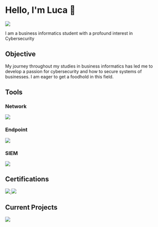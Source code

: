# Hello, I'm Luca 👋
<a href="www.linkedin.com/in/luca-r-78a178253" target="_blank">
    <img src="https://img.shields.io/badge/-LinkedIn-0072b1?&style=for-the-badge&logo=linkedin&logoColor=white" />
</a>

I am a business informatics student with a profound interest in Cybersecurity

## Objective

My journey throughout my studies in business informatics has led me to develop a passion for cybersecurity and how to secure systems of businesses. I am eager to get a foodhold in this field.

## Tools

### Network
<div>
    <img src="https://img.shields.io/badge/-Wireshark-1679A7?&style=for-the-badge&logo=Wireshark&logoColor=white" />
</div>

### Endpoint
<div>
    <img src="https://img.shields.io/badge/-Microsoft_Defender_for_Endpoint-00A4EF?&style=for-the-badge&logo=Microsoft&logoColor=white" />
</div>

### SIEM
<div>
    <img src="https://img.shields.io/badge/-Splunk-000000?&style=for-the-badge&logo=Splunk&logoColor=white" />
</div>

## Certifications
<div>
    <a href="https://www.credly.com/badges/2dd504b1-06bf-4bda-8c3b-da3e9ebf6f98/linked_in_profile">
        <img src="https://img.shields.io/badge/-CyberOps%20Associate-1E90FF?&style=for-the-badge&logo=Cisco&logoColor=white" />
    </a>
<img src="https://img.shields.io/badge/-CCNAv7-1E90FF?&style=for-the-badge&logo=Cisco&logoColor=white" />

</div>

## Current Projects

<img src="https://img.shields.io/badge/-CDSA-111927?&style=for-the-badge&logo=HackTheBox&logoColor=white" />


